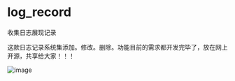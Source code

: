 # log_record
收集日志展现记录 

这款日志记录系统集添加。修改。删除。功能目前的需求都开发完毕了，放在网上开源，共享给大家！！！

![image](https://github.com/xiaoyang2008mmm/log_record/static/image/jiemian.png)
